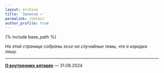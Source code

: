 ```yaml
---
layout: archive
title: 'Записки ✍'
permalink: /notes/
author_profile: true
---
```


{% include base_path %}

<i>На этой странице собраны эссе на случайные темы, что я изредка пишу.</i>

<hr color="#888888" size="4" noshade>

<b><a href="https://areyde.com/notes/2024-08-31">О внутренних алтарях</a></b> — 31.08.2024

